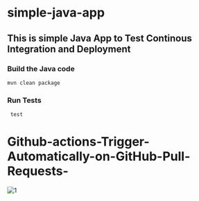 # simple-java-app

## This is simple Java App to Test Continous Integration and Deployment

### Build the Java code

`mvn clean package`

### Run Tests

` test`

# Github-actions-Trigger-Automatically-on-GitHub-Pull-Requests-

![1](https://github.com/user-attachments/assets/19f8df9e-787b-47fa-9e38-c77ed89da18d)
